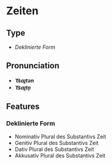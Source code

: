 # Zeiten
## Type
- _Deklinierte Form_
## Pronunciation
- **_ˈt͡saɪ̯tən_**
- **_ˈt͡saɪ̯tn̩_**
## Features
### Deklinierte Form
- Nominativ Plural des Substantivs Zeit
- Genitiv Plural des Substantivs Zeit
- Dativ Plural des Substantivs Zeit
- Akkusativ Plural des Substantivs Zeit
